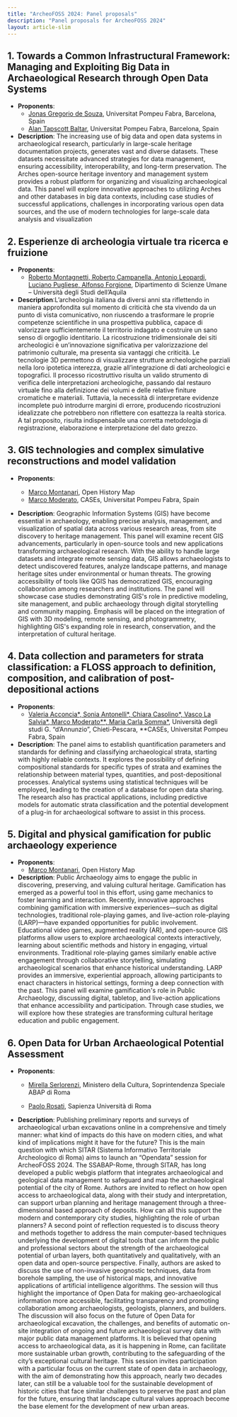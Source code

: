 ```yaml
---
title: "ArcheoFOSS 2024: Panel proposals"
description: "Panel proposals for ArcheoFOSS 2024"
layout: article-slim
---
```



## 1. Towards a Common Infrastructural Framework: Managing and Exploiting Big Data in Archaeological Research through Open Data Systems
- **Proponents**:
  - [Jonas Gregorio de Souza](mailto:jonas.gregorio@upf.edu ), Universitat Pompeu Fabra, Barcelona, Spain
  - [Alan Tapscott Baltar](mailto:alan.tapscott@upf.edu ), Universitat Pompeu Fabra, Barcelona, Spain
- **Description**: The increasing use of big data and open data systems in archaeological research, particularly in large-scale heritage documentation projects, generates vast and diverse datasets. These datasets necessitate advanced strategies for data management, ensuring accessibility, interoperability, and long-term preservation. The Arches open-source heritage inventory and management system  provides a robust platform for organizing and visualizing archaeological data. This panel will explore innovative approaches to utilizing Arches and other databases in big data contexts, including case studies of successful applications, challenges in incorporating various open data sources, and the use of modern technologies for large-scale data analysis and visualization 

## 2. Esperienze di archeologia virtuale tra ricerca e fruizione

- **Proponents**:
  - [Roberto Montagnetti, Roberto Campanella, Antonio Leopardi, Luciano Pugliese, Alfonso Forgione](mailto:alfonso.forgione@univaq.it), Dipartimento di Scienze Umane – Università degli Studi dell’Aquila
- **Description**:L’archeologia italiana da diversi anni sta riflettendo in maniera approfondita sul momento di criticità che sta vivendo da un punto di vista comunicativo, non riuscendo a trasformare le proprie competenze scientifiche in una prospettiva pubblica, capace di valorizzare sufficientemente il territorio indagato e costruire un sano senso di orgoglio identitario. 
La ricostruzione tridimensionale dei siti archeologici è un’innovazione significativa per valorizzazione del patrimonio culturale, ma presenta sia vantaggi che criticità. Le tecnologie 3D permettono di visualizzare strutture archeologiche parziali nella loro ipotetica interezza, grazie all’integrazione di dati archeologici e topografici. Il processo ricostruttivo risulta un valido strumento di verifica delle interpretazioni archeologiche, passando dal restauro virtuale fino alla definizione dei volumi e delle relative finiture cromatiche e materiali. Tuttavia, la necessità di interpretare evidenze incomplete può introdurre margini di errore, producendo ricostruzioni idealizzate che potrebbero non riflettere con esattezza la realtà storica. A tal proposito, risulta indispensabile una corretta metodologia di registrazione, elaborazione e interpretazione del dato grezzo. 

## 3.  GIS technologies and complex simulative reconstructions and model validation
- **Proponents**:
  - [Marco Montanari](mailto:marco.montanari@openhistorymap.org), Open History Map
  - [Marco Moderato](mailto:marco.moderato@upf.edu), CASEs, Universitat Pompeu Fabra, Spain

- **Description**: Geographic Information Systems (GIS) have become essential in archaeology, enabling precise analysis, management, and visualization of spatial data across various research areas, from site discovery to heritage management. This panel will examine recent GIS advancements, particularly in open-source tools and new applications transforming archaeological research. With the ability to handle large datasets and integrate remote sensing data, GIS allows archaeologists to detect undiscovered features, analyze landscape patterns, and manage heritage sites under environmental or human threats. The growing accessibility of tools like QGIS has democratized GIS, encouraging collaboration among researchers and institutions. The panel will showcase case studies demonstrating GIS's role in predictive modeling, site management, and public archaeology through digital storytelling and community mapping. Emphasis will be placed on the integration of GIS with 3D modeling, remote sensing, and photogrammetry, highlighting GIS's expanding role in research, conservation, and the interpretation of cultural heritage.
## 4. Data collection and parameters for strata classification: a FLOSS approach to definition, composition, and calibration of post-depositional actions

- **Proponents**:
  - [Valeria Acconcia*, Sonia Antonelli*, Chiara Casolino*, Vasco La Salvia*, Marco Moderato**, Maria Carla Somma*](mailto:chiara.casolino@unich.it), Università degli studi G. “d’Annunzio”, Chieti-Pescara, **CASEs, Universitat Pompeu Fabra, Spain
- **Description**: The panel aims to establish quantification parameters and standards for defining and classifying archaeological strata, starting with highly reliable contexts. It explores the possibility of defining compositional standards for specific types of strata and examines the relationship between material types, quantities, and post-depositional processes. Analytical systems using statistical techniques will be employed, leading to the creation of a database for open data sharing. The research also has practical applications, including predictive models for automatic strata classification and the potential development of a plug-in for archaeological software to assist in this process.

## 5. Digital and physical gamification for public archaeology experience  

- **Proponents**:
  - [Marco Montanari](mailto:marco.montanari@openhistorymap.org), Open History Map
- **Description**: Public Archaeology aims to engage the public in discovering, preserving, and valuing cultural heritage. Gamification has emerged as a powerful tool in this effort, using game mechanics to foster learning and interaction. Recently, innovative approaches combining gamification with immersive experiences—such as digital technologies, traditional role-playing games, and live-action role-playing (LARP)—have expanded opportunities for public involvement. Educational video games, augmented reality (AR), and open-source GIS platforms allow users to explore archaeological contexts interactively, learning about scientific methods and history in engaging, virtual environments. Traditional role-playing games similarly enable active engagement through collaborative storytelling, simulating archaeological scenarios that enhance historical understanding. LARP provides an immersive, experiential approach, allowing participants to enact characters in historical settings, forming a deep connection with the past. This panel will examine gamification's role in Public Archaeology, discussing digital, tabletop, and live-action applications that enhance accessibility and participation. Through case studies, we will explore how these strategies are transforming cultural heritage education and public engagement.

## 6. Open Data for Urban Archaeological Potential Assessment

- **Proponents**:

  - [Mirella Serlorenzi](mailto:mirella.serlorenzi@cultura.gov.it), Ministero della Cultura, Soprintendenza Speciale ABAP di Roma

  - [Paolo Rosati](mailto:paolo.rosati@uniroma1.it), Sapienza Università di Roma

- **Description**: Publishing preliminary reports and surveys of archaeological urban excavations online in a comprehensive and timely manner: what kind of impacts do this have on modern cities, and what kind of implications might it have for the future?
 This is the main question with which SITAR (Sistema Informativo Territoriale Archeologico di Roma) aims to launch an “Opendata” session for ArcheoFOSS 2024. The SSABAP-Rome, through SITAR, has long developed a public webgis platform that integrates archaeological and geological data management to safeguard and map the archaeological potential of the city of Rome. Authors are invited to reflect on how open access to archaeological data, along with their study and interpretation, can support urban planning and heritage management through a three-dimensional based approach of deposits. How can all this support the modern and contemporary city studies, highlighting the role of urban planners?
A second point of reflection requested is to discuss theory and methods together to address the main computer-based techniques underlying the development of digital tools that can inform the public and professional sectors about the strength of the archaeological potential of urban layers, both quantitatively and qualitatively, with an open data and open-source perspective.
Finally, authors are asked to discuss the use of non-invasive geognostic techniques, data from borehole sampling, the use of historical maps, and innovative applications of artificial intelligence algorithms. The session will thus highlight the importance of Open Data for making geo-archaeological information more accessible, facilitating transparency and promoting collaboration among archaeologists, geologists, planners, and builders. The discussion will also focus on the future of Open Data for archaeological excavation, the challenges, and benefits of automatic on-site integration of ongoing and future archaeological survey data with major public data management platforms.
It is believed that opening access to archaeological data, as it is happening in Rome, can facilitate more sustainable urban growth, contributing to the safeguarding of the city’s exceptional cultural heritage. This session invites participation with a particular focus on the current state of open data in archaeology, with the aim of demonstrating how this approach, nearly two decades later, can still be a valuable tool for the sustainable development of historic cities that face similar challenges to preserve the past and plan for the future, ensuring that landscape cultural values approach become the base element for the development of new urban areas.
